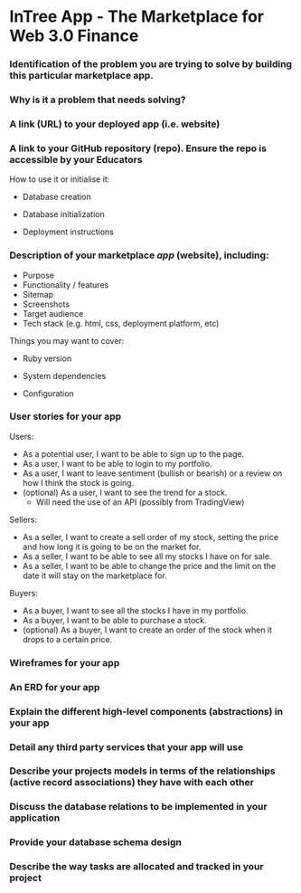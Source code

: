 # InTree App - The Marketplace for Web 3.0 Finance

### Identification of the problem you are trying to solve by building this particular marketplace app.

### Why is it a problem that needs solving?

### A link (URL) to your deployed app (i.e. website)

### A link to your GitHub repository (repo). Ensure the repo is accessible by your Educators

How to use it or initialise it:

* Database creation

* Database initialization

* Deployment instructions

### Description of your marketplace *app* (website), including:

- Purpose
- Functionality / features
- Sitemap
- Screenshots
- Target audience
- Tech stack (e.g. html, css, deployment platform, etc)

Things you may want to cover:

* Ruby version

* System dependencies

* Configuration

### User stories for your app

Users:

- As a potential user, I want to be able to sign up to the page.
- As a user, I want to be able to login to my portfolio.
- As a user, I want to leave sentiment (bullish or bearish) or a review on how I think the stock is going.
- (optional) As a user, I want to see the trend for a stock. 
  - Will need the use of an API (possibly from TradingView)

Sellers:

- As a seller, I want to create a sell order of my stock, setting the price and how long it is going to be on the market for.
- As a seller, I want to be able to see all my stocks I have on for sale.
- As a seller, I want to be able to change the price and the limit on the date it will stay on the marketplace for.

Buyers:

- As a buyer, I want to see all the stocks I have in my portfolio.
- As a buyer, I want to be able to purchase a stock.
- (optional) As a buyer, I want to create an order of the stock when it drops to a certain price.

### Wireframes for your app

### An ERD for your app

### Explain the different high-level components (abstractions) in your app

### Detail any third party services that your app will use

### Describe your projects models in terms of the relationships (active record associations) they have with each other

### Discuss the database relations to be implemented in your application

### Provide your database schema design

### Describe the way tasks are allocated and tracked in your project

